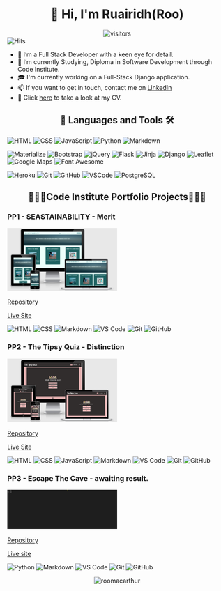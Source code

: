 <h1 align="center"> 👋 Hi, I'm Ruairidh(Roo)</h1>

<div align="center"><img src="https://hitcounter.pythonanywhere.com/count/tag.svg?url=https://github.com/roomacarthur" alt="visitors"></div>

<img src="https://hitcounter.pythonanywhere.com/count/tag.svg" alt="Hits">


- 👀 I’m a Full Stack Developer with a keen eye for detail.
- 🌱 I’m currently Studying, Diploma in Software Development through Code Institute.
- 🎓 I'm currently working on a Full-Stack Django application.
- 📫 If you want to get in touch, contact me on [LinkedIn](https://www.linkedin.com/in/ruairidh-macarthur-23427a191/)
- 📑 Click [here](./cv/ruairidh-macarthur.pdf) to take a look at my CV.

<h2 align="center">📖 Languages and Tools 🛠</h2>

![HTML](https://img.shields.io/badge/HTML5-E34F26?style=for-the-badge&logo=html5&logoColor=white)
![CSS](https://img.shields.io/badge/CSS3-1572B6?style=for-the-badge&logo=css3&logoColor=white)
![JavaScript](https://img.shields.io/badge/JavaScript-F7DF1E?style=for-the-badge&logo=javascript&logoColor=black)
![Python](https://img.shields.io/badge/Python-F7DF1E?style=for-the-badge&logo=python&logoColor=black)
![Markdown](https://img.shields.io/badge/Markdown-000000?style=for-the-badge&logo=markdown&logoColor=white)

![Materialize](https://img.shields.io/badge/Materialize%20-%23EE6E73.svg?&style=for-the-badge&logo=Materialize&logoColor=FFFFFF)
![Bootstrap](https://img.shields.io/badge/Bootstrap%20-%23563D7C.svg?&style=for-the-badge&logo=Bootstrap&logoColor=FFFFFF)
![jQuery](https://img.shields.io/badge/jQuery%20-%231E2E3B.svg?&style=for-the-badge&logo=jQuery&logoColor=21ACE2)
![Flask](https://img.shields.io/badge/Flask%20-%23000000.svg?&style=for-the-badge&logo=Flask&logoColor=FFFFFF)
![Jinja](https://img.shields.io/badge/Jinja%20-%23000000.svg?&style=for-the-badge&logo=Jinja&logoColor=B41717)
![Django](https://img.shields.io/badge/Django%20-%23092E20.svg?&style=for-the-badge&logo=Django&logoColor=FFFFFF)
![Leaflet](https://img.shields.io/badge/Leaflet%20-%23199900.svg?&style=for-the-badge&logo=Leaflet&logoColor=C0E970)
![Google Maps](https://img.shields.io/badge/Google%20Maps%20-%234285F4.svg?&style=for-the-badge&logo=Google%20Maps&logoColor=FFFFFF)
![Font Awesome](https://img.shields.io/badge/Font%20Awesome%20-%23339AF0.svg?&style=for-the-badge&logo=Font%20Awesome&logoColor=FFFFFF)

![Heroku](https://img.shields.io/badge/Heroku%20-%23430098.svg?&style=for-the-badge&logo=Heroku&logoColor=FFFFFF)
![Git](https://img.shields.io/badge/Git%20-%23302F2F.svg?&style=for-the-badge&logo=Git&logoColor=F05032)
![GitHub](https://img.shields.io/badge/GitHub%20-%23181717.svg?&style=for-the-badge&logo=GitHub&logoColor=FFFFFF)
![VSCode](https://img.shields.io/badge/VSCode%20-%232B2B30.svg?&style=for-the-badge&logo=Visual%20Studio%20Code&logoColor=007ACC)
![PostgreSQL](https://img.shields.io/badge/PostgreSQL%20-%23336791.svg?&style=for-the-badge&logo=PostgreSQL&logoColor=FFFFFF)

<h2 align="center"> 👨🏻‍🎓Code Institute Portfolio Projects👨🏻‍🎓 </h2>

### PP1 - SEASTAINABILITY - Merit

<img width="50%" text-align="center" alt="Site exmaple on multiple devices" src="assets/img/seastainability.png"/>

[Repository](https://github.com/roomacarthur/seastainability)

[Live Site](https://roomacarthur.github.io/seastainability/index.html)

![HTML](https://img.shields.io/badge/HTML5-E34F26?style=for-the-badge&logo=html5&logoColor=white)
![CSS](https://img.shields.io/badge/CSS3-1572B6?style=for-the-badge&logo=css3&logoColor=white)
![Markdown](https://img.shields.io/badge/Markdown-000000?style=for-the-badge&logo=markdown&logoColor=white)
![VS Code](https://img.shields.io/badge/-VS%20Code-007ACC?logo=visual-studio-code&logoColor=white&style=for-the-badge)
![Git](https://img.shields.io/badge/-Git-F05032?logo=git&logoColor=white&style=for-the-badge)
![GitHub](https://img.shields.io/badge/GitHub-100000?style=for-the-badge&logo=github&logoColor=white)

### PP2 - The Tipsy Quiz - Distinction

<img width="50%" margin="o auto" alt="Site exmaple on multiple devices" src="assets/img/tipsyquiz.png"/>

[Repository](https://github.com/roomacarthur/the-tipsy-quiz)

[Live Site](https://roomacarthur.github.io/the-tipsy-quiz/)

![HTML](https://img.shields.io/badge/HTML5-E34F26?style=for-the-badge&logo=html5&logoColor=white)
![CSS](https://img.shields.io/badge/CSS3-1572B6?style=for-the-badge&logo=css3&logoColor=white)
![JavaScript](https://img.shields.io/badge/JavaScript-F7DF1E?style=for-the-badge&logo=javascript&logoColor=black)
![Markdown](https://img.shields.io/badge/Markdown-000000?style=for-the-badge&logo=markdown&logoColor=white)
![VS Code](https://img.shields.io/badge/-VS%20Code-007ACC?logo=visual-studio-code&logoColor=white&style=for-the-badge)
![Git](https://img.shields.io/badge/-Git-F05032?logo=git&logoColor=white&style=for-the-badge)
![GitHub](https://img.shields.io/badge/-GitHub-181717?logo=github&logoColor=white&style=for-the-badge)

### PP3 - Escape The Cave - awaiting result.

<img width="50%" margin="o auto" alt="Live example of the application in the terminal" src="assets/img/escapethecave.gif"/>

[Repository](https://github.com/roomacarthur/escape-the-cave)

[Live site](https://escape-the-cave.herokuapp.com/)

![Python](https://img.shields.io/badge/Python-F7DF1E?style=for-the-badge&logo=python&logoColor=black)
![Markdown](https://img.shields.io/badge/Markdown-000000?style=for-the-badge&logo=markdown&logoColor=white)
![VS Code](https://img.shields.io/badge/-VS%20Code-007ACC?logo=visual-studio-code&logoColor=white&style=for-the-badge)
![Git](https://img.shields.io/badge/-Git-F05032?logo=git&logoColor=white&style=for-the-badge)
![GitHub](https://img.shields.io/badge/-GitHub-181717?logo=github&logoColor=white&style=for-the-badge)

<div align="center"><img src="https://github-readme-streak-stats.herokuapp.com?user=roomacarthur&theme=ads-juicy-fresh" alt="roomacarthur" /></p></div>
